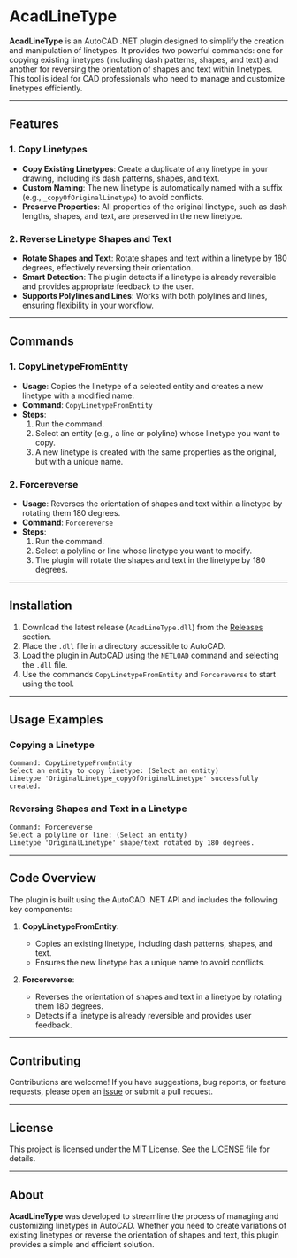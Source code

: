 # AcadLineType

**AcadLineType** is an AutoCAD .NET plugin designed to simplify the creation and manipulation of linetypes. It provides two powerful commands: one for copying existing linetypes (including dash patterns, shapes, and text) and another for reversing the orientation of shapes and text within linetypes. This tool is ideal for CAD professionals who need to manage and customize linetypes efficiently.

---

## Features

### 1. **Copy Linetypes**
   - **Copy Existing Linetypes**: Create a duplicate of any linetype in your drawing, including its dash patterns, shapes, and text.
   - **Custom Naming**: The new linetype is automatically named with a suffix (e.g., `_copyOfOriginalLinetype`) to avoid conflicts.
   - **Preserve Properties**: All properties of the original linetype, such as dash lengths, shapes, and text, are preserved in the new linetype.

### 2. **Reverse Linetype Shapes and Text**
   - **Rotate Shapes and Text**: Rotate shapes and text within a linetype by 180 degrees, effectively reversing their orientation.
   - **Smart Detection**: The plugin detects if a linetype is already reversible and provides appropriate feedback to the user.
   - **Supports Polylines and Lines**: Works with both polylines and lines, ensuring flexibility in your workflow.

---

## Commands

### 1. **CopyLinetypeFromEntity**
   - **Usage**: Copies the linetype of a selected entity and creates a new linetype with a modified name.
   - **Command**: `CopyLinetypeFromEntity`
   - **Steps**:
     1. Run the command.
     2. Select an entity (e.g., a line or polyline) whose linetype you want to copy.
     3. A new linetype is created with the same properties as the original, but with a unique name.

### 2. **Forcereverse**
   - **Usage**: Reverses the orientation of shapes and text within a linetype by rotating them 180 degrees.
   - **Command**: `Forcereverse`
   - **Steps**:
     1. Run the command.
     2. Select a polyline or line whose linetype you want to modify.
     3. The plugin will rotate the shapes and text in the linetype by 180 degrees.

---

## Installation

1. Download the latest release (`AcadLineType.dll`) from the [Releases](https://github.com/BHUTUU/acadlinetype/releases) section.
2. Place the `.dll` file in a directory accessible to AutoCAD.
3. Load the plugin in AutoCAD using the `NETLOAD` command and selecting the `.dll` file.
4. Use the commands `CopyLinetypeFromEntity` and `Forcereverse` to start using the tool.

---

## Usage Examples

### Copying a Linetype
```plaintext
Command: CopyLinetypeFromEntity
Select an entity to copy linetype: (Select an entity)
Linetype 'OriginalLinetype_copyOfOriginalLinetype' successfully created.
```

### Reversing Shapes and Text in a Linetype
```plaintext
Command: Forcereverse
Select a polyline or line: (Select an entity)
Linetype 'OriginalLinetype' shape/text rotated by 180 degrees.
```

---

## Code Overview

The plugin is built using the AutoCAD .NET API and includes the following key components:

1. **CopyLinetypeFromEntity**:
   - Copies an existing linetype, including dash patterns, shapes, and text.
   - Ensures the new linetype has a unique name to avoid conflicts.

2. **Forcereverse**:
   - Reverses the orientation of shapes and text in a linetype by rotating them 180 degrees.
   - Detects if a linetype is already reversible and provides user feedback.

---

## Contributing

Contributions are welcome! If you have suggestions, bug reports, or feature requests, please open an [issue](https://github.com/BHUTUU/acadlinetype/issues) or submit a pull request.

---

## License

This project is licensed under the MIT License. See the [LICENSE](https://github.com/BHUTUU/acadlinetype/blob/main/LICENSE) file for details.

---

## About

**AcadLineType** was developed to streamline the process of managing and customizing linetypes in AutoCAD. Whether you need to create variations of existing linetypes or reverse the orientation of shapes and text, this plugin provides a simple and efficient solution.
